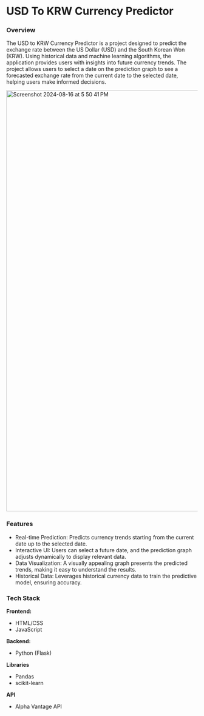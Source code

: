 # USD To KRW Currency Predictor

### Overview

The USD to KRW Currency Predictor is a project designed to predict the exchange rate between the US Dollar (USD) and the South Korean Won (KRW). Using historical data and machine learning algorithms, the application provides users with insights into future currency trends. The project allows users to select a date on the prediction graph to see a forecasted exchange rate from the current date to the selected date, helping users make informed decisions.

<img width="1110" alt="Screenshot 2024-08-16 at 5 50 41 PM" src="https://github.com/user-attachments/assets/043f621b-33b2-4c2e-9ef4-9f48f473846a">

### Features

- Real-time Prediction: Predicts currency trends starting from the current date up to the selected date.
- Interactive UI: Users can select a future date, and the prediction graph adjusts dynamically to display relevant data.
- Data Visualization: A visually appealing graph presents the predicted trends, making it easy to understand the results.
- Historical Data: Leverages historical currency data to train the predictive model, ensuring accuracy.

### Tech Stack
**Frontend:**
- HTML/CSS
- JavaScript
  
**Backend:**
- Python (Flask)

**Libraries**
- Pandas
- scikit-learn

**API**
- Alpha Vantage API
